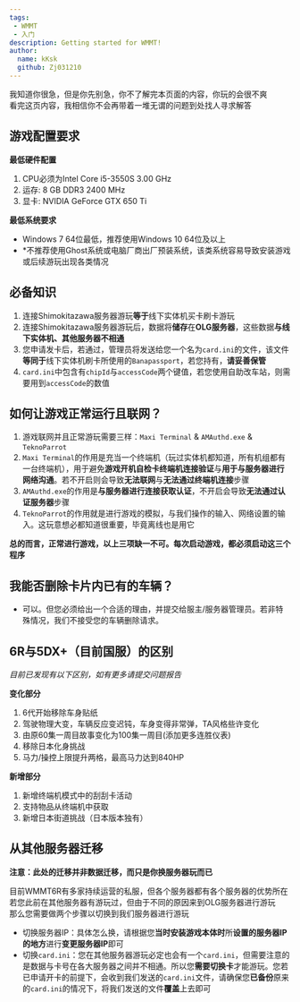 ```yaml
---
tags: 
 - WMMT
 - 入门
description: Getting started for WMMT!
author:
  name: kKsk
  github: Zj031210
---
```


我知道你很急，但是你先别急，你不了解完本页面的内容，你玩的会很不爽  
看完这页内容，我相信你不会再带着一堆无谓的问题到处找人寻求解答

## 游戏配置要求

**最低硬件配置**

1. CPU必须为Intel Core i5-3550S 3.00 GHz  
2. 运存: 8 GB DDR3 2400 MHz  
3. 显卡: NVIDIA GeForce GTX 650 Ti  

**最低系统要求**

- Windows 7 64位最低，推荐使用Windows 10 64位及以上  
- *不推荐使用Ghost系统或电脑厂商出厂预装系统，该类系统容易导致安装游戏或后续游玩出现各类情况

## 必备知识

1. 连接Shimokitazawa服务器游玩**等于**线下实体机买卡刷卡游玩
2. 连接Shimokitazawa服务器游玩后，数据将**储存**在**OLG服务器**，这些数据**与线下实体机、其他服务器不相通**
3. 您申请发卡后，若通过，管理员将发送给您一个名为`card.ini`的文件，该文件**等同于**线下实体机刷卡所使用的`Banapassport`，若您持有，**请妥善保管**
4. `card.ini`中包含有`chipId`与`accessCode`两个键值，若您使用自助改车站，则需要用到`accessCode`的数值

## 如何让游戏正常运行且联网？

1. 游戏联网并且正常游玩需要三样：`Maxi Terminal` & `AMAuthd.exe` & `TeknoParrot`
2. `Maxi Terminal`的作用是充当一个终端机（玩过实体机都知道，所有机组都有一台终端机），用于避免**游戏开机自检卡终端机连接验证**与**用于与服务器进行网络沟通**。若不开启则会导致**无法联网**与**无法通过终端机连接**步骤
3. `AMAuthd.exe`的作用是**与服务器进行连接获取认证**，不开启会导致**无法通过认证服务器**步骤
4. `TeknoParrot`的作用就是进行游戏的模拟，与我们操作的输入、网络设置的输入。这玩意想必都知道很重要，毕竟离线也是用它  

**总的而言，正常进行游戏，以上三项缺一不可。每次启动游戏，都必须启动这三个程序**

## 我能否删除卡片内已有的车辆？

- 可以。但您必须给出一个合适的理由，并提交给服主/服务器管理员。若非特殊情况，我们不接受您的车辆删除请求。

## 6R与5DX+（目前国服）的区别

*目前已发现有以下区别，如有更多请提交问题报告*

**变化部分**

1. 6代开始移除车身贴纸
2. 驾驶物理大变，车辆反应变迟钝，车身变得非常弹，TA风格些许变化
3. 由原60集一周目故事变化为100集一周目(添加更多连胜仪表)
4. 移除日本化身挑战
5. 马力/操控上限提升两格，最高马力达到840HP

**新增部分**

1. 新增终端机模式中的刮刮卡活动
2. 支持物品从终端机中获取
3. 新增日本街道挑战（日本版本独有）

## 从其他服务器迁移

**注意：此处的迁移并非数据迁移，而只是你换服务器玩而已**

目前WMMT6R有多家持续运营的私服，但各个服务器都有各个服务器的优势所在  
若您此前在其他服务器有游玩过，但由于不同的原因来到OLG服务器进行游玩  
那么您需要做两个步骤以切换到我们服务器进行游玩  

- 切换服务器IP：具体怎么换，请根据您**当时安装游戏本体时**所**设置的服务器IP的地方**进行**变更服务器IP**即可
- 切换`card.ini`：您在其他服务器游玩必定也会有一个`card.ini`，但需要注意的是数据与卡号在各大服务器之间并不相通。所以您**需要切换卡**才能游玩。您若已申请开卡的前提下，会收到我们发送的`card.ini`文件，请确保您**已备份**原来的`card.ini`的情况下，将我们发送的文件**覆盖**上去即可

